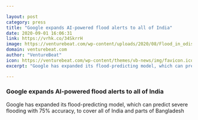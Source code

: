 ```yaml
---

layout: post
category: press
title: "Google expands AI-powered flood alerts to all of India"
date: 2020-09-01 16:06:31
link: https://vrhk.co/34SkrrH
image: https://venturebeat.com/wp-content/uploads/2020/08/Flood_in_odisha_india-e1598462275765.jpg?w=1200&strip=all
domain: venturebeat.com
author: "VentureBeat"
icon: https://venturebeat.com/wp-content/themes/vb-news/img/favicon.ico
excerpt: "Google has expanded its flood-predicting model, which can predict severe flooding with 75% accuracy, to cover all of India and parts of Bangladesh"

---
```


### Google expands AI-powered flood alerts to all of India

Google has expanded its flood-predicting model, which can predict severe flooding with 75% accuracy, to cover all of India and parts of Bangladesh